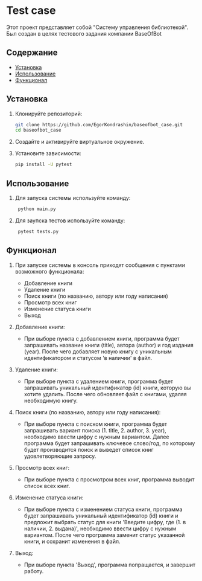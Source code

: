 # Test case

Этот проект представляет собой "Систему управления библиотекой". Был создан в целях тестового задания компании BaseOfBot

## Содержание

- [Установка](#установка)
- [Использование](#использование)
- [Функционал](#функционал)

## Установка

1. Клонируйте репозиторий:

    ```bash
    git clone https://github.com/EgorKondrashin/baseofbot_case.git
    cd baseofbot_case
    ```

2. Создайте и активируйте виртуальное окружение.

3. Установите зависимости:

    ```bash
    pip install -U pytest
    ```
   
## Использование

1. Для запуска системы используйте команду:
   
   ```bash
    python main.py
    ```

2. Для заупска тестов используйте команду:
   
   ```bash
    pytest tests.py
    ```

## Функционал

1. При запуске системы в консоль приходят сообщения с пунктами возможного функционала:
   - Добавление книги
   - Удаление книги
   - Поиск книги (по названию, автору или году написания)
   - Просмотр всех книг
   - Изменение статуса книги
   - Выход

2. Добавление книги:
   - При выборе пункта с добавлением книги, программа будет запрашивать название книги (title),
   автора (author) и год издания (year). После чего добавляет новую книгу с уникальным
   идентификатором и статусом 'в наличии' в файл.

3. Удаление книги:
   - При выборе пункта с удалением книги, программа будет запрашивать уникальный идентификатор (id) книги,
   которую вы хотите удалить. После чего обновляет файл с книгами, удаляя необходимую книгу.

4. Поиск книги (по названию, автору или году написания):
   - При выборе пункта с поиском книги, программа будет запрашивать вариант поиска (1. title, 2. author, 3. year),
   необходимо ввести цифру с нужным вариантом. Далее программа будет запрашивать ключевое слово/год,
   по которому будет производится поиск и выведет список книг удовлетворяющие запросу.

5. Просмотр всех книг:
   - При выборе пункта с просмотром всех книг, программа выводит список всех книг.

6. Изменение статуса книги:
   - При выборе пункта с изменением статуса книги, программа будет запрашивать уникальный идентификатор (id) книги и 
   предложит выбрать статус для книги 'Введите цифру, где (1. в наличии, 2. выдана)',
   необходимо ввести цифру с нужным вариантом. После чего программа заменит статус указанной книги,
   и сохранит изменения в файл.

7. Выход:
   - При выборе пункта 'Выход', программа попращается, и завершит работу.
